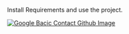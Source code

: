 Install Requirements and use the project.


[![Google Bacic Contact Github Image](https://github.com/sushen/BasicGoogleContact/assets/4492335/83eb8709-6a1b-4309-ba5a-6a824ea6f264)](https://youtu.be/_Vs2JJ5F53k)


